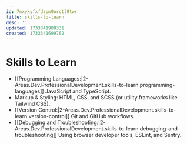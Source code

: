 ```yaml
---
id: 7mxykyfxfdzpm0orctl9twr
title: skills-to-learn
desc: ''
updated: 1733341988331
created: 1733341699762
---
```


# Skills to Learn

- [[Programming Languages:|2-Areas.Dev.ProfessionalDevelopment.skills-to-learn.programming-languages]] JavaScript and TypeScript.
- Markup & Styling: HTML, CSS, and SCSS (or utility frameworks like Tailwind CSS).
- [[Version Control:|2-Areas.Dev.ProfessionalDevelopment.skills-to-learn.version-control]] Git and GitHub workflows.
- [[Debugging and Troubleshooting:|2-Areas.Dev.ProfessionalDevelopment.skills-to-learn.debugging-and-troubleshooting]] Using browser developer tools, ESLint, and Sentry.

